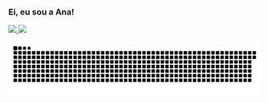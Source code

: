### Ei, eu sou a Ana!

<div>
  <a href="https://github.com/rafaballerini">
  <img height="180em" src="https://github-readme-stats.vercel.app/api?username=alofrrr&show_icons=true&theme=dracula&include_all_commits=true&count_private=true"/>
  <img height="180em" src="https://github-readme-stats.vercel.app/api/top-langs/?username=alofrrr&layout=compact&langs_count=16&theme=dracula"/>
<div>
  
![Snake animation](https://github.com/alofrrr/alofrrr/blob/output/github-contribution-grid-snake.svg)


